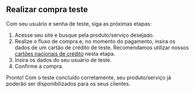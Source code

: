 ## Realizar compra teste

Com seu usuário e senha de teste, siga as próximas etapas:

1. Acesse seu site e busque pela produto/serviço desejado.
2. Realize o fluxo de compra e, no momento do pagamento, insira os dados de um cartão de crédito de teste. Recomendamos utilizar nossos [cartões nacionais de crédito](https://www.mercadopago[FAKER][URL][DOMAIN]/developers/pt/guides/resources/localization/local-cards) nesta etapa.
3. Insira os dados do seu usuário de teste.
4. Confirme a compra.

Pronto! Com o teste concluído corretamente, seu produto/serviço já poderão ser disponibilizados para os seus clientes.
